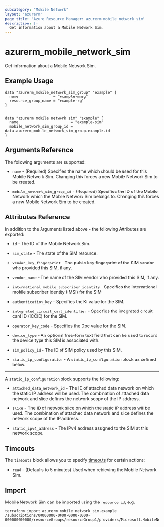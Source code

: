 ```yaml
---
subcategory: "Mobile Network"
layout: "azurerm"
page_title: "Azure Resource Manager: azurerm_mobile_network_sim"
description: |-
  Get information about a Mobile Network Sim.
---
```


# azurerm_mobile_network_sim

Get information about a Mobile Network Sim.

## Example Usage

```hcl
data "azurerm_mobile_network_sim_group" "example" {
  name                = "example-mnsg"
  resource_group_name = "example-rg"
}


data "azurerm_mobile_network_sim" "example" {
  name                        = "example-sim"
  mobile_network_sim_group_id = data.azurerm_mobile_network_sim_group.example.id
}
```

## Arguments Reference

The following arguments are supported:

* `name` - (Required) Specifies the name which should be used for this Mobile Network Sim. Changing this forces a new Mobile Network Sim to be created.

* `mobile_network_sim_group_id` - (Required) Specifies the ID of the Mobile Network which the Mobile Network Sim belongs to. Changing this forces a new Mobile Network Sim to be created.

## Attributes Reference

In addition to the Arguments listed above - the following Attributes are exported:

* `id` - The ID of the Mobile Network Sim.

* `sim_state` - The state of the SIM resource.

* `vendor_key_fingerprint` - The public key fingerprint of the SIM vendor who provided this SIM, if any.

* `vendor_name` - The name of the SIM vendor who provided this SIM, if any.

* `international_mobile_subscriber_identity` - Specifies the international mobile subscriber identity (IMSI) for the SIM.

* `authentication_key` - Specifies the Ki value for the SIM.

* `integrated_circuit_card_identifier` - Specifies the integrated circuit card ID (ICCID) for the SIM.

* `operator_key_code` - Specifies the Opc value for the SIM.

* `device_type` - An optional free-form text field that can be used to record the device type this SIM is associated with.

* `sim_policy_id` - The ID of SIM policy used by this SIM.

* `static_ip_configuration` - A `static_ip_configuration` block as defined below.

---

A `static_ip_configuration` block supports the following:

* `attached_data_network_id` - The ID of attached data network on which the static IP address will be used. The combination of attached data network and slice defines the network scope of the IP address.

* `slice` - The ID of network slice on which the static IP address will be used. The combination of attached data network and slice defines the network scope of the IP address.

* `static_ipv4_address` - The IPv4 address assigned to the SIM at this network scope.

## Timeouts

The `timeouts` block allows you to specify [timeouts](https://www.terraform.io/docs/configuration/resources.html#timeouts) for certain actions:

* `read` - (Defaults to 5 minutes) Used when retrieving the Mobile Network Sim.

## Import

Mobile Network Sim can be imported using the `resource id`, e.g.

```shell
terraform import azurerm_mobile_network_sim.example /subscriptions/00000000-0000-0000-0000-000000000000/resourceGroups/resourceGroup1/providers/Microsoft.MobileNetwork/simGroups/simGroup1/sims/sim1
```
